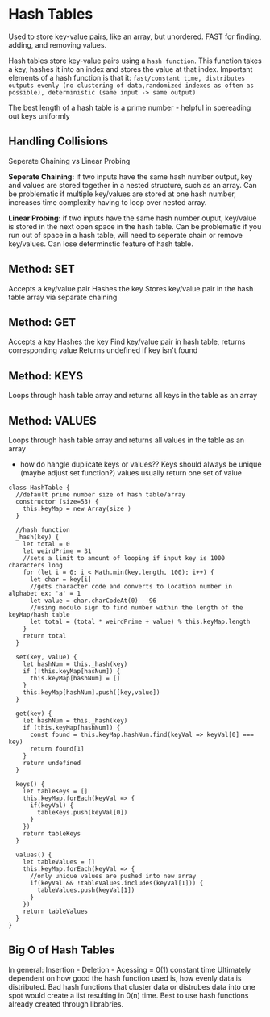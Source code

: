# Hash Tables

Used to store key-value pairs, like an array, but unordered. FAST for finding, adding, and removing values.

Hash tables store key-value pairs using a `hash function`. This function takes a key,
hashes it into an index and stores the value at that index. Important elements of a hash function is that it: `fast/constant time, distributes outputs evenly (no clustering of data,randomized indexes as often as possible), deterministic (same input -> same output)`

The best length of a hash table is a prime number - helpful in spereading out keys uniformly

## Handling Collisions

Seperate Chaining vs Linear Probing

**Seperate Chaining:** if two inputs have the same hash number output, key and values are stored together in a nested structure, such as an array. Can be problematic if multiple key/values are stored at one hash number, increases time complexity having to loop over nested array.

**Linear Probing:** if two inputs have the same hash number ouput, key/value is stored in the next open space in the hash table. Can be problematic if you run out of space in a hash table, will need to seperate chain or remove key/values. Can lose determinstic feature of hash table.

## Method: SET

Accepts a key/value pair
Hashes the key
Stores key/value pair in the hash table array via separate chaining

## Method: GET

Accepts a key
Hashes the key
Find key/value pair in hash table, returns corresponding value
Returns undefined if key isn't found

## Method: KEYS

Loops through hash table array and returns all keys in the table as an array

## Method: VALUES

Loops through hash table array and returns all values in the table as an array

* how do hangle duplicate keys or values?? Keys should always be unique (maybe adjust set function?) values usually return one set of value

```
class HashTable {
  //default prime number size of hash table/array
  constructor (size=53) {
    this.keyMap = new Array(size )
  }

  //hash function
  _hash(key) {
    let total = 0
    let weirdPrime = 31
    //sets a limit to amount of looping if input key is 1000 characters long
    for (let i = 0; i < Math.min(key.length, 100); i++) {
      let char = key[i]
      //gets character code and converts to location number in alphabet ex: 'a' = 1
      let value = char.charCodeAt(0) - 96
      //using modulo sign to find number within the length of the keyMap/hash table
      let total = (total * weirdPrime + value) % this.keyMap.length
    }
    return total
  }

  set(key, value) {
    let hashNum = this._hash(key)
    if (!this.keyMap[hasNum]) {
      this.keyMap[hashNum] = []
    }
    this.keyMap[hashNum].push([key,value])
  }

  get(key) {
    let hashNum = this._hash(key)
    if (this.keyMap[hashNum]) {
      const found = this.keyMap.hashNum.find(keyVal => keyVal[0] === key)
      return found[1]
    }
    return undefined
  }

  keys() {
    let tableKeys = []
    this.keyMap.forEach(keyVal => {
      if(keyVal) {
        tableKeys.push(keyVal[0])
      }
    })
    return tableKeys
  }

  values() {
    let tableValues = []
    this.keyMap.forEach(keyVal => {
      //only unique values are pushed into new array
      if(keyVal && !tableValues.includes(keyVal[1])) {
        tableValues.push(keyVal[1])
      }
    })
    return tableValues
  }
}
```

## Big O of Hash Tables
In general: Insertion - Deletion - Acessing = 0(1) constant time
Ultimately dependent on how good the hash function used is, how evenly data is distributed. Bad hash functions that cluster data or distrubes data into one spot would create a list resulting in 0(n) time.
Best to use hash functions already created through librabries.
